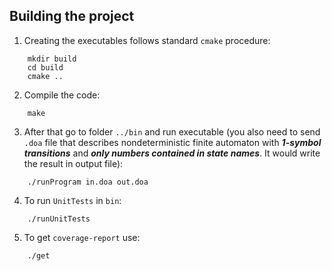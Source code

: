 ## Building the project
1. Creating the executables follows standard `cmake` procedure:
```
    mkdir build
    cd build
    cmake ..
```

2. Compile the code:
```
    make
```

3. After that go to folder `../bin` and run executable (you also need to send
`.doa` file that describes nondeterministic finite automaton with ***1-symbol
transitions*** and ***only numbers contained in state names***. It would write
the result in output file):
```
    ./runProgram in.doa out.doa
```

4. To run `UnitTests` in `bin`:
```
    ./runUnitTests
```

5. To get `coverage-report` use:
```
    ./get
```